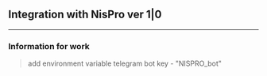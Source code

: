 ## Integration with NisPro ver 1|0
***
### Information for work
> add environment variable telegram bot key - "NISPRO_bot"
